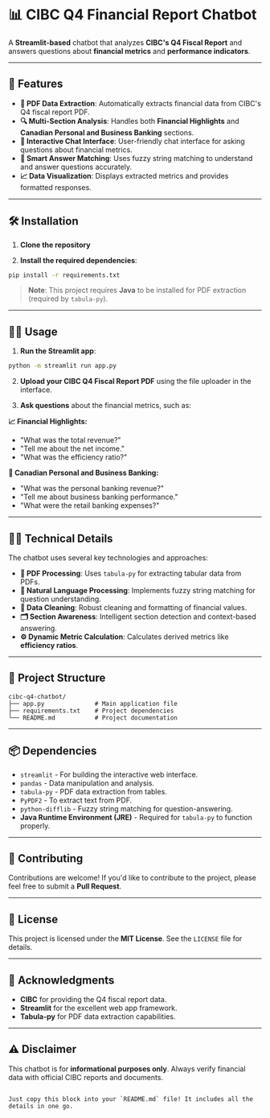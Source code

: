 
# 📊 **CIBC Q4 Financial Report Chatbot**

A **Streamlit-based** chatbot that analyzes **CIBC's Q4 Fiscal Report** and answers questions about **financial metrics** and **performance indicators**.

---

## 🚀 **Features**

- **📄 PDF Data Extraction**: Automatically extracts financial data from CIBC's Q4 fiscal report PDF.
- **🔍 Multi-Section Analysis**: Handles both **Financial Highlights** and **Canadian Personal and Business Banking** sections.
- **💬 Interactive Chat Interface**: User-friendly chat interface for asking questions about financial metrics.
- **🤖 Smart Answer Matching**: Uses fuzzy string matching to understand and answer questions accurately.
- **📈 Data Visualization**: Displays extracted metrics and provides formatted responses.

---

## 🛠 **Installation**

1. **Clone the repository**

2. **Install the required dependencies**:
```bash
pip install -r requirements.txt
```

> **Note**: This project requires **Java** to be installed for PDF extraction (required by `tabula-py`).

---

## 🚶‍♂️ **Usage**

1. **Run the Streamlit app**:
```bash
python -m streamlit run app.py
```

2. **Upload your CIBC Q4 Fiscal Report PDF** using the file uploader in the interface.

3. **Ask questions** about the financial metrics, such as:

**📈 Financial Highlights:**
- "What was the total revenue?"
- "Tell me about the net income."
- "What was the efficiency ratio?"

**🏦 Canadian Personal and Business Banking:**
- "What was the personal banking revenue?"
- "Tell me about business banking performance."
- "What were the retail banking expenses?"

---

## 🧑‍💻 **Technical Details**

The chatbot uses several key technologies and approaches:

- **📑 PDF Processing**: Uses `tabula-py` for extracting tabular data from PDFs.
- **🧠 Natural Language Processing**: Implements fuzzy string matching for question understanding.
- **🧹 Data Cleaning**: Robust cleaning and formatting of financial values.
- **🗂 Section Awareness**: Intelligent section detection and context-based answering.
- **⚙️ Dynamic Metric Calculation**: Calculates derived metrics like **efficiency ratios**.

---

## 📂 **Project Structure**

```
cibc-q4-chatbot/
├── app.py              # Main application file
├── requirements.txt    # Project dependencies
└── README.md           # Project documentation
```

---

## 📦 **Dependencies**

- `streamlit` - For building the interactive web interface.
- `pandas` - Data manipulation and analysis.
- `tabula-py` - PDF data extraction from tables.
- `PyPDF2` - To extract text from PDF.
- `python-difflib` - Fuzzy string matching for question-answering.
- **Java Runtime Environment (JRE)** - Required for `tabula-py` to function properly.

---

## 🙌 **Contributing**

Contributions are welcome! If you'd like to contribute to the project, please feel free to submit a **Pull Request**.

---

## 📄 **License**

This project is licensed under the **MIT License**. See the `LICENSE` file for details.

---

## 🤝 **Acknowledgments**

- **CIBC** for providing the Q4 fiscal report data.
- **Streamlit** for the excellent web app framework.
- **Tabula-py** for PDF data extraction capabilities.

---

## ⚠️ **Disclaimer**

This chatbot is for **informational purposes only**. Always verify financial data with official CIBC reports and documents.
```

Just copy this block into your `README.md` file! It includes all the details in one go.
